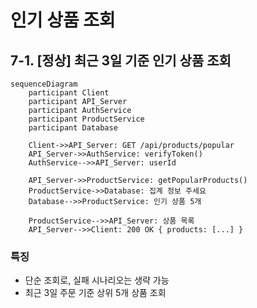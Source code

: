 # 인기 상품 조회

## 7-1. [정상] 최근 3일 기준 인기 상품 조회

```mermaid
sequenceDiagram
    participant Client
    participant API_Server
    participant AuthService
    participant ProductService
    participant Database

    Client->>API_Server: GET /api/products/popular
    API_Server->>AuthService: verifyToken()
    AuthService-->>API_Server: userId

    API_Server->>ProductService: getPopularProducts()
    ProductService->>Database: 집계 정보 주세요
    Database-->>ProductService: 인기 상품 5개

    ProductService-->>API_Server: 상품 목록
    API_Server-->>Client: 200 OK { products: [...] }
```

### 특징

- 단순 조회로, 실패 시나리오는 생략 가능
- 최근 3일 주문 기준 상위 5개 상품 조회
